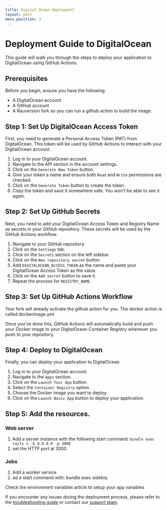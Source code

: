 ```yaml
---
title: Digital Ocean deployment
layout: post
menu_position: 3
---
```


# Deployment Guide to DigitalOcean

This guide will walk you through the steps to deploy your application to DigitalOcean using GitHub Actions.

## Prerequisites

Before you begin, ensure you have the following:

- A DigitalOcean account
- A GitHub account
- A Rauversion fork so you can run a github action to build the image.

## Step 1: Set Up DigitalOcean Access Token

First, you need to generate a Personal Access Token (PAT) from DigitalOcean. This token will be used by GitHub Actions to interact with your DigitalOcean account.

1. Log in to your DigitalOcean account.
2. Navigate to the API section in the account settings.
3. Click on the `Generate New Token` button.
4. Give your token a name and ensure both `Read` and `Write` permissions are checked.
5. Click on the `Generate Token` button to create the token.
6. Copy the token and save it somewhere safe. You won't be able to see it again.

## Step 2: Set Up GitHub Secrets

Next, you need to add your DigitalOcean Access Token and Registry Name as secrets in your GitHub repository. These secrets will be used by the GitHub Actions workflow.

1. Navigate to your GitHub repository.
2. Click on the `Settings` tab.
3. Click on the `Secrets` section on the left sidebar.
4. Click on the `New repository secret` button.
5. Add `DIGITALOCEAN_ACCESS_TOKEN` as the name and paste your DigitalOcean Access Token as the value.
6. Click on the `Add secret` button to save it.
7. Repeat the process for `REGISTRY_NAME`.

## Step 3: Set Up GitHub Actions Workflow

Your fork will already activate the github action for you. The docker action is called dockerimage.yml

Once you've done this, GitHub Actions will automatically build and push your Docker image to your DigitalOcean Container Registry whenever you push to your repository.

## Step 4: Deploy to DigitalOcean

Finally, you can deploy your application to DigitalOcean.

1. Log in to your DigitalOcean account.
2. Navigate to the `Apps` section.
3. Click on the `Launch Your App` button.
4. Select the `Container Registry` option.
5. Choose the Docker image you want to deploy.
6. Click on the `Launch Basic App` button to deploy your application.


## Step 5: Add the resources.

### Web server

1. Add a server instance with the following start command: `bundle exec rails s -b 0.0.0.0 -p 3000`
2. set the HTTP port at 3000

### Jobs

1. Add a worker service
2. ad a start command with: bundle exec sidekiq

Check the environment variables article to setup your app variables

If you encounter any issues during the deployment process, please refer to the [troubleshooting guide](#) or contact our [support team](#).